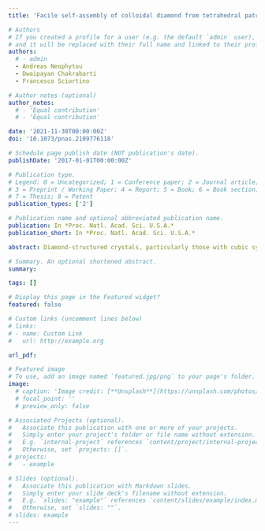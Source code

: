 ```yaml
---
title: 'Facile self-assembly of colloidal diamond from tetrahedral patchy particles via ring selection'

# Authors
# If you created a profile for a user (e.g. the default `admin` user), write the username (folder name) here
# and it will be replaced with their full name and linked to their profile.
authors:
  # - admin
  - Andreas Neophytou
  - Dwaipayan Chakrabarti
  - Francesco Sciortino

# Author notes (optional)
author_notes:
  # - 'Equal contribution'
  # - 'Equal contribution'

date: '2021-11-30T00:00:00Z'
doi: '10.1073/pnas.2109776118'

# Schedule page publish date (NOT publication's date).
publishDate: '2017-01-01T00:00:00Z'

# Publication type.
# Legend: 0 = Uncategorized; 1 = Conference paper; 2 = Journal article;
# 3 = Preprint / Working Paper; 4 = Report; 5 = Book; 6 = Book section;
# 7 = Thesis; 8 = Patent
publication_types: ['2']

# Publication name and optional abbreviated publication name.
publication: In *Proc. Natl. Acad. Sci. U.S.A.*
publication_short: In *Proc. Natl. Acad. Sci. U.S.A.*

abstract: Diamond-structured crystals, particularly those with cubic symmetry, have long been attractive targets for the programmed self-assembly of colloidal particles, due to their applications as photonic crystals that can control the flow of visible light. While spherical particles decorated with four patches in a tetrahedral arrangement—tetrahedral patchy particles—should be an ideal building block for this endeavor, their self-assembly into colloidal diamond has proved elusive. The kinetics of self-assembly pose a major challenge, with competition from an amorphous glassy phase, as well as clathrate crystals, leaving a narrow widow of patch widths where tetrahedral patchy particles can self-assemble into diamond crystals. Here we demonstrate that a two-component system of tetrahedral patchy particles, where bonding is allowed only between particles of different types to select even-member rings, undergoes crystallization into diamond crystals over a significantly wider range of patch widths conducive for experimental fabrication. We show that the crystallization in the two-component system is both thermodynamically and kinetically enhanced, as compared to the one-component system. Although our bottom-up route does not lead to the selection of the cubic polytype exclusively, we find that the cubicity of the self-assembled crystals increases with increasing patch width. Our designer system not only promises a scalable bottom-up route for colloidal diamond but also offers fundamental insight into crystallization into open lattices.

# Summary. An optional shortened abstract.
summary: 

tags: []

# Display this page in the Featured widget?
featured: false

# Custom links (uncomment lines below)
# links:
# - name: Custom Link
#   url: http://example.org

url_pdf: 

# Featured image
# To use, add an image named `featured.jpg/png` to your page's folder.
image:
  # caption: 'Image credit: [**Unsplash**](https://unsplash.com/photos/pLCdAaMFLTE)'
  # focal_point: ''
  # preview_only: false

# Associated Projects (optional).
#   Associate this publication with one or more of your projects.
#   Simply enter your project's folder or file name without extension.
#   E.g. `internal-project` references `content/project/internal-project/index.md`.
#   Otherwise, set `projects: []`.
# projects:
#   - example

# Slides (optional).
#   Associate this publication with Markdown slides.
#   Simply enter your slide deck's filename without extension.
#   E.g. `slides: "example"` references `content/slides/example/index.md`.
#   Otherwise, set `slides: ""`.
# slides: example
---
```


<!-- {{% callout note %}}
Click the _Cite_ button above to demo the feature to enable visitors to import publication metadata into their reference management software.
{{% /callout %}}

{{% callout note %}}
Create your slides in Markdown - click the _Slides_ button to check out the example.
{{% /callout %}}

Supplementary notes can be added here, including [code, math, and images](https://wowchemy.com/docs/writing-markdown-latex/). -->
